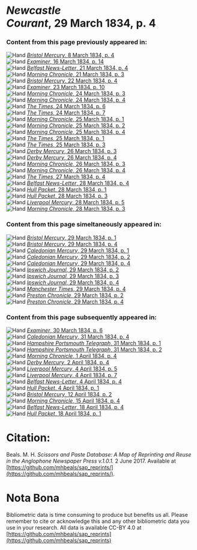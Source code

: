 # *Newcastle Courant*, 29 March 1834, p. 4  
  
### Content from this page previously appeared in:  
![Hand](http://scissorsandpaste.net/wp-content/uploads/2017/06/smallhandpointer.png) [*Bristol Mercury*, 8 March 1834, p. 4](https://mhbeals.github.io/sap_html/Bristol-Mercury/Bristol-Mercury-8-March-1834-p-4)  
![Hand](http://scissorsandpaste.net/wp-content/uploads/2017/06/smallhandpointer.png) [*Examiner*, 16 March 1834, p. 14](https://mhbeals.github.io/sap_html/Examiner/Examiner-16-March-1834-p-14)  
![Hand](http://scissorsandpaste.net/wp-content/uploads/2017/06/smallhandpointer.png) [*Belfast News-Letter*, 21 March 1834, p. 4](https://mhbeals.github.io/sap_html/Belfast-News-Letter/Belfast-News-Letter-21-March-1834-p-4)  
![Hand](http://scissorsandpaste.net/wp-content/uploads/2017/06/smallhandpointer.png) [*Morning Chronicle*, 21 March 1834, p. 3](https://mhbeals.github.io/sap_html/Morning-Chronicle/Morning-Chronicle-21-March-1834-p-3)  
![Hand](http://scissorsandpaste.net/wp-content/uploads/2017/06/smallhandpointer.png) [*Bristol Mercury*, 22 March 1834, p. 4](https://mhbeals.github.io/sap_html/Bristol-Mercury/Bristol-Mercury-22-March-1834-p-4)  
![Hand](http://scissorsandpaste.net/wp-content/uploads/2017/06/smallhandpointer.png) [*Examiner*, 23 March 1834, p. 10](https://mhbeals.github.io/sap_html/Examiner/Examiner-23-March-1834-p-10)  
![Hand](http://scissorsandpaste.net/wp-content/uploads/2017/06/smallhandpointer.png) [*Morning Chronicle*, 24 March 1834, p. 3](https://mhbeals.github.io/sap_html/Morning-Chronicle/Morning-Chronicle-24-March-1834-p-3)  
![Hand](http://scissorsandpaste.net/wp-content/uploads/2017/06/smallhandpointer.png) [*Morning Chronicle*, 24 March 1834, p. 4](https://mhbeals.github.io/sap_html/Morning-Chronicle/Morning-Chronicle-24-March-1834-p-4)  
![Hand](http://scissorsandpaste.net/wp-content/uploads/2017/06/smallhandpointer.png) [*The Times*, 24 March 1834, p. 6](https://mhbeals.github.io/sap_html/The-Times/The-Times-24-March-1834-p-6)  
![Hand](http://scissorsandpaste.net/wp-content/uploads/2017/06/smallhandpointer.png) [*The Times*, 24 March 1834, p. 7](https://mhbeals.github.io/sap_html/The-Times/The-Times-24-March-1834-p-7)  
![Hand](http://scissorsandpaste.net/wp-content/uploads/2017/06/smallhandpointer.png) [*Morning Chronicle*, 25 March 1834, p. 1](https://mhbeals.github.io/sap_html/Morning-Chronicle/Morning-Chronicle-25-March-1834-p-1)  
![Hand](http://scissorsandpaste.net/wp-content/uploads/2017/06/smallhandpointer.png) [*Morning Chronicle*, 25 March 1834, p. 2](https://mhbeals.github.io/sap_html/Morning-Chronicle/Morning-Chronicle-25-March-1834-p-2)  
![Hand](http://scissorsandpaste.net/wp-content/uploads/2017/06/smallhandpointer.png) [*Morning Chronicle*, 25 March 1834, p. 4](https://mhbeals.github.io/sap_html/Morning-Chronicle/Morning-Chronicle-25-March-1834-p-4)  
![Hand](http://scissorsandpaste.net/wp-content/uploads/2017/06/smallhandpointer.png) [*The Times*, 25 March 1834, p. 1](https://mhbeals.github.io/sap_html/The-Times/The-Times-25-March-1834-p-1)  
![Hand](http://scissorsandpaste.net/wp-content/uploads/2017/06/smallhandpointer.png) [*The Times*, 25 March 1834, p. 3](https://mhbeals.github.io/sap_html/The-Times/The-Times-25-March-1834-p-3)  
![Hand](http://scissorsandpaste.net/wp-content/uploads/2017/06/smallhandpointer.png) [*Derby Mercury*, 26 March 1834, p. 3](https://mhbeals.github.io/sap_html/Derby-Mercury/Derby-Mercury-26-March-1834-p-3)  
![Hand](http://scissorsandpaste.net/wp-content/uploads/2017/06/smallhandpointer.png) [*Derby Mercury*, 26 March 1834, p. 4](https://mhbeals.github.io/sap_html/Derby-Mercury/Derby-Mercury-26-March-1834-p-4)  
![Hand](http://scissorsandpaste.net/wp-content/uploads/2017/06/smallhandpointer.png) [*Morning Chronicle*, 26 March 1834, p. 3](https://mhbeals.github.io/sap_html/Morning-Chronicle/Morning-Chronicle-26-March-1834-p-3)  
![Hand](http://scissorsandpaste.net/wp-content/uploads/2017/06/smallhandpointer.png) [*Morning Chronicle*, 26 March 1834, p. 4](https://mhbeals.github.io/sap_html/Morning-Chronicle/Morning-Chronicle-26-March-1834-p-4)  
![Hand](http://scissorsandpaste.net/wp-content/uploads/2017/06/smallhandpointer.png) [*The Times*, 27 March 1834, p. 4](https://mhbeals.github.io/sap_html/The-Times/The-Times-27-March-1834-p-4)  
![Hand](http://scissorsandpaste.net/wp-content/uploads/2017/06/smallhandpointer.png) [*Belfast News-Letter*, 28 March 1834, p. 4](https://mhbeals.github.io/sap_html/Belfast-News-Letter/Belfast-News-Letter-28-March-1834-p-4)  
![Hand](http://scissorsandpaste.net/wp-content/uploads/2017/06/smallhandpointer.png) [*Hull Packet*, 28 March 1834, p. 1](https://mhbeals.github.io/sap_html/Hull-Packet/Hull-Packet-28-March-1834-p-1)  
![Hand](http://scissorsandpaste.net/wp-content/uploads/2017/06/smallhandpointer.png) [*Hull Packet*, 28 March 1834, p. 3](https://mhbeals.github.io/sap_html/Hull-Packet/Hull-Packet-28-March-1834-p-3)  
![Hand](http://scissorsandpaste.net/wp-content/uploads/2017/06/smallhandpointer.png) [*Liverpool Mercury*, 28 March 1834, p. 5](https://mhbeals.github.io/sap_html/Liverpool-Mercury/Liverpool-Mercury-28-March-1834-p-5)  
![Hand](http://scissorsandpaste.net/wp-content/uploads/2017/06/smallhandpointer.png) [*Morning Chronicle*, 28 March 1834, p. 3](https://mhbeals.github.io/sap_html/Morning-Chronicle/Morning-Chronicle-28-March-1834-p-3)  
  
### Content from this page simeltaneously appeared in:  
![Hand](http://scissorsandpaste.net/wp-content/uploads/2017/06/smallhandpointer.png) [*Bristol Mercury*, 29 March 1834, p. 1](https://mhbeals.github.io/sap_html/Bristol-Mercury/Bristol-Mercury-29-March-1834-p-1)  
![Hand](http://scissorsandpaste.net/wp-content/uploads/2017/06/smallhandpointer.png) [*Bristol Mercury*, 29 March 1834, p. 4](https://mhbeals.github.io/sap_html/Bristol-Mercury/Bristol-Mercury-29-March-1834-p-4)  
![Hand](http://scissorsandpaste.net/wp-content/uploads/2017/06/smallhandpointer.png) [*Caledonian Mercury*, 29 March 1834, p. 1](https://mhbeals.github.io/sap_html/Caledonian-Mercury/Caledonian-Mercury-29-March-1834-p-1)  
![Hand](http://scissorsandpaste.net/wp-content/uploads/2017/06/smallhandpointer.png) [*Caledonian Mercury*, 29 March 1834, p. 2](https://mhbeals.github.io/sap_html/Caledonian-Mercury/Caledonian-Mercury-29-March-1834-p-2)  
![Hand](http://scissorsandpaste.net/wp-content/uploads/2017/06/smallhandpointer.png) [*Caledonian Mercury*, 29 March 1834, p. 4](https://mhbeals.github.io/sap_html/Caledonian-Mercury/Caledonian-Mercury-29-March-1834-p-4)  
![Hand](http://scissorsandpaste.net/wp-content/uploads/2017/06/smallhandpointer.png) [*Ipswich Journal*, 29 March 1834, p. 2](https://mhbeals.github.io/sap_html/Ipswich-Journal/Ipswich-Journal-29-March-1834-p-2)  
![Hand](http://scissorsandpaste.net/wp-content/uploads/2017/06/smallhandpointer.png) [*Ipswich Journal*, 29 March 1834, p. 3](https://mhbeals.github.io/sap_html/Ipswich-Journal/Ipswich-Journal-29-March-1834-p-3)  
![Hand](http://scissorsandpaste.net/wp-content/uploads/2017/06/smallhandpointer.png) [*Ipswich Journal*, 29 March 1834, p. 4](https://mhbeals.github.io/sap_html/Ipswich-Journal/Ipswich-Journal-29-March-1834-p-4)  
![Hand](http://scissorsandpaste.net/wp-content/uploads/2017/06/smallhandpointer.png) [*Manchester Times*, 29 March 1834, p. 4](https://mhbeals.github.io/sap_html/Manchester-Times/Manchester-Times-29-March-1834-p-4)  
![Hand](http://scissorsandpaste.net/wp-content/uploads/2017/06/smallhandpointer.png) [*Preston Chronicle*, 29 March 1834, p. 2](https://mhbeals.github.io/sap_html/Preston-Chronicle/Preston-Chronicle-29-March-1834-p-2)  
![Hand](http://scissorsandpaste.net/wp-content/uploads/2017/06/smallhandpointer.png) [*Preston Chronicle*, 29 March 1834, p. 4](https://mhbeals.github.io/sap_html/Preston-Chronicle/Preston-Chronicle-29-March-1834-p-4)  
  
### Content from this page subsequently appeared in:  
![Hand](http://scissorsandpaste.net/wp-content/uploads/2017/06/smallhandpointer.png) [*Examiner*, 30 March 1834, p. 6](https://mhbeals.github.io/sap_html/Examiner/Examiner-30-March-1834-p-6)  
![Hand](http://scissorsandpaste.net/wp-content/uploads/2017/06/smallhandpointer.png) [*Caledonian Mercury*, 31 March 1834, p. 4](https://mhbeals.github.io/sap_html/Caledonian-Mercury/Caledonian-Mercury-31-March-1834-p-4)  
![Hand](http://scissorsandpaste.net/wp-content/uploads/2017/06/smallhandpointer.png) [*Hampshire Portsmouth Telegraph*, 31 March 1834, p. 1](https://mhbeals.github.io/sap_html/Hampshire-Portsmouth-Telegraph/Hampshire-Portsmouth-Telegraph-31-March-1834-p-1)  
![Hand](http://scissorsandpaste.net/wp-content/uploads/2017/06/smallhandpointer.png) [*Hampshire Portsmouth Telegraph*, 31 March 1834, p. 2](https://mhbeals.github.io/sap_html/Hampshire-Portsmouth-Telegraph/Hampshire-Portsmouth-Telegraph-31-March-1834-p-2)  
![Hand](http://scissorsandpaste.net/wp-content/uploads/2017/06/smallhandpointer.png) [*Morning Chronicle*, 1 April 1834, p. 4](https://mhbeals.github.io/sap_html/Morning-Chronicle/Morning-Chronicle-1-April-1834-p-4)  
![Hand](http://scissorsandpaste.net/wp-content/uploads/2017/06/smallhandpointer.png) [*Derby Mercury*, 2 April 1834, p. 4](https://mhbeals.github.io/sap_html/Derby-Mercury/Derby-Mercury-2-April-1834-p-4)  
![Hand](http://scissorsandpaste.net/wp-content/uploads/2017/06/smallhandpointer.png) [*Liverpool Mercury*, 4 April 1834, p. 5](https://mhbeals.github.io/sap_html/Liverpool-Mercury/Liverpool-Mercury-4-April-1834-p-5)  
![Hand](http://scissorsandpaste.net/wp-content/uploads/2017/06/smallhandpointer.png) [*Liverpool Mercury*, 4 April 1834, p. 7](https://mhbeals.github.io/sap_html/Liverpool-Mercury/Liverpool-Mercury-4-April-1834-p-7)  
![Hand](http://scissorsandpaste.net/wp-content/uploads/2017/06/smallhandpointer.png) [*Belfast News-Letter*, 4 April 1834, p. 4](https://mhbeals.github.io/sap_html/Belfast-News-Letter/Belfast-News-Letter-4-April-1834-p-4)  
![Hand](http://scissorsandpaste.net/wp-content/uploads/2017/06/smallhandpointer.png) [*Hull Packet*, 4 April 1834, p. 1](https://mhbeals.github.io/sap_html/Hull-Packet/Hull-Packet-4-April-1834-p-1)  
![Hand](http://scissorsandpaste.net/wp-content/uploads/2017/06/smallhandpointer.png) [*Bristol Mercury*, 12 April 1834, p. 2](https://mhbeals.github.io/sap_html/Bristol-Mercury/Bristol-Mercury-12-April-1834-p-2)  
![Hand](http://scissorsandpaste.net/wp-content/uploads/2017/06/smallhandpointer.png) [*Morning Chronicle*, 15 April 1834, p. 4](https://mhbeals.github.io/sap_html/Morning-Chronicle/Morning-Chronicle-15-April-1834-p-4)  
![Hand](http://scissorsandpaste.net/wp-content/uploads/2017/06/smallhandpointer.png) [*Belfast News-Letter*, 18 April 1834, p. 4](https://mhbeals.github.io/sap_html/Belfast-News-Letter/Belfast-News-Letter-18-April-1834-p-4)  
![Hand](http://scissorsandpaste.net/wp-content/uploads/2017/06/smallhandpointer.png) [*Hull Packet*, 18 April 1834, p. 1](https://mhbeals.github.io/sap_html/Hull-Packet/Hull-Packet-18-April-1834-p-1)  


# Citation: 

Beals. M. H. *Scissors and Paste Database: A Map of Reprinting and Reuse in the Anglophone Newspaper Press v.1.0.1.* 2 June 2017. Available at [https://github.com/mhbeals/sap_reprints/](https://github.com/mhbeals/sap_reprints/). 

# Nota Bona

Bibliometric data is time consuming to produce but benefits us all. Please remember to cite or acknowledge this and any other bibliometric data you use in your research. All data is available CC-BY 4.0 at [https://github.com/mhbeals/sap_reprints](https://github.com/mhbeals/sap_reprints)